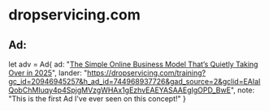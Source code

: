 # dropservicing.com
## Ad:
let adv = Ad{
  ad: "[The Simple Online Business Model That’s Quietly Taking Over in 2025](https://youtu.be/doLa8NapAfQ)",
  lander: "https://dropservicing.com/training?gc_id=20946945257&h_ad_id=744968937726&gad_source=2&gclid=EAIaIQobChMIuqy4p4SpjgMVzgWHAx1gEzhvEAEYASAAEgIgOPD_BwE",
  note: "This is the first Ad I've ever seen on this concept!"
}
